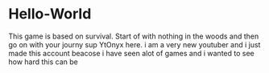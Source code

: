 # Hello-World
This game is based on survival. Start of with nothing in the woods and then go on with your journy
sup YtOnyx here.
i am a very new youtuber and i just made this account beacose i have seen alot of games and i wanted to see how hard this can be
